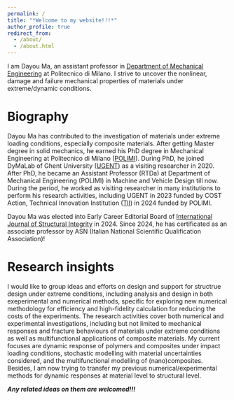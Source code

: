 ```yaml
---
permalink: /
title: "*Welcome to my website!!!*"
author_profile: true
redirect_from: 
  - /about/
  - /about.html
---
```


I am Dayou Ma, an assistant professor in [Department of Mechanical Engineering](https://www.mecc.polimi.it/en/research/faculty/dayou-ma) at Politecnico di Milano. I strive to uncover the nonlinear, damage and failure mechanical properties of materials under extreme/dynamic conditions.

Biography
======
Dayou Ma has contributed to the investigation of materials under extreme loading conditions, especially composite materials. After getting Master degree in solid mechanics, he earned his PhD degree in Mechanical Engineering at Politecnico di Milano ([POLIMI](https://www.polimi.it/)). During PhD, he joined DyMaLab of Ghent University ([UGENT](https://www.ugent.be/en)) as a visiting researcher in 2020. After PhD, he became an Assistant Professor (RTDa) at Department of Mechanical Engineering (POLIMI) in Machine and Vehicle Design till now. During the period, he worked as visiting researcher in many institutions to perform his research activities, including UGENT in 2023 funded by COST Action, Technical Innovation Institution ([TII](https://www.tii.ae/)) in 2024 funded by POLIMI.

Dayou Ma was elected into Early Career Editorial Board of [International Journal of Structural Integrity](https://www.emerald.com/insight/publication/issn/1757-9864) in 2024.
Since 2024, he has certificated as an associate professor by ASN (Italian National Scientific Qualification Association)!

Research insights
======
I would like to group ideas and efforts on design and support for structrue design under extreme conditions, including analysis and design in both exeperimental and numerical methods, specific for exploring new numerical methodology for efficiency and high-fidelity calculation for reducing the costs of the experiments.
The research activities cover both numerical and experimental investigations, including but not limited to mechanical responses and fracture behaviours of materials under extreme conditions as well as multifunctional applications of composite materials. My current focuses are dynamic response of polymers and composites under impact loading conditions, stochastic modelling with material uncertainties considered, and the multifunctional modelling of (nano)composites. Besides, I am now trying to transfer my previous numerical/experimental methods for dynamic responses at material level to structural level.

***Any related ideas on them are welcomed!!!***
